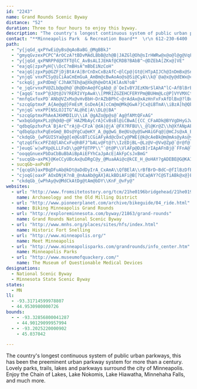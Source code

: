 ```yaml
---
id: "2243"
name: Grand Rounds Scenic Byway
distance: "52"
duration: Three to four hours to enjoy this byway.
description: "The country's longest continuous system of public urban parkways, this has been the preeminent urban parkway system for more than a century. Lovely parks, trails, lakes and parkways surround the city of Minneapolis.  Enjoy the Chain of Lakes, Lake Nokomis, Lake Hiawatha, Minnehaha Falls, and much more. "
contact: "**Minneapolis Park  & Recreation Board**  \r\n 612-230-6400  \r\n\r\n"
path:
  - "y{jqGd_qxPYwEi@yBs@qAoBaBG_@MgBBkJ"
  - "gmyqGvzexPCPC^ArOCzA?tBDvMAdLBbB@zh@B|JAZGl@Oh@sIrHWRw@x@o@l@g@VqFvA_Af@YFQ?EAEAe@g@IGCAKGE?I?I?GAM@u@h@d@lAHv@rAzId@dDhAjIL|@NjD?nDmDHC`DsCfMiFzK}AbDcCjFoAtAi@\\_@^]d@u@bBOp@Mt@Kv@Ep@ErBC`CIf_@AvFA|FAxFA|FE|F@zE?dOCn\\BXBJN\\LTVPPJj@BJ?dQOfLCvJIl`@YhUIXAhJElIEVAdIBn@IdCq@f@KNAhBLVFh@PhAPdAV~@LrBJT?n@F`AC`@YPIXSPWP_@Le@PsAJg@f@gAFGFKXSZYh@WZI`@GhQ_AnCGvC@Z?hBRz@P|@VpBz@z@j@vAlAv@|@`AjBRh@Lf@z@zERfAZlAVr@d@~@n@|@LLnBbCLLVJ\\PZDXATC\\Q`@WfAi@|GqBn@YnBqAb@Ub@Ql@K~@Gv@?ZDZHxAh@zAv@VHJ@H?HANG\\Uh@g@LGNELAVBLBPFLHNRHHHTHV@`@IjB?P?HDXDNFRrAtAZ\\RXN\\J`@J^FpAN~ENlADPPf@JNT`@LJZRd@Pj@F`@A`@GTKx@c@v@c@\\QNC^G`@B\\Bf@Z^ZhA`Bd@d@d@PL@n@?ZGlA[l@Mj@BTFf@^TV\\fA`@r@r@h@n@TdC\\bAHlA@`@E`CTvA?t@G~AYhA_@j@YvA}@`E}CnCkB`@Sv@a@XIz@E^?VB`AJxATfGrAPD`@?XK~@k@|@s@XYh@s@Rc@V_Av@sFPcATm@LYV[RSVUVKNAd@Mh@E`AUfA]NCtBeAjC{Af@STGp@Cb@AN@|@Lr@XlBtANB|ApAlJzH|@RrDwAhB?bCPlCxBdA\\fE@r@j@Zr@x@nETr@l@z@lAh@`AAbBc@|AOhCExBXxC`AvAJbAMt@]r@u@n@yAt@qCzB_Dp@gBRy@JyAh@mIVsF?aBs@sFIyBN_BnAsC"
  - "y{jqGd_qxPNRPPd@XTFT@lC_AvBsALIJEHAf@CRDB?BAbB^~@DZEbA[ZKx@]VE"
  - "eajqG|zpxPyH{\\OcC?mBHsA^mBbEiNzCoH"
  - "eajqG|zpxPp@GZFjDjBtArA|BrCnDxCxBzAfC~@lCp@|Gt@|HTpAIJCh@InDmBx@Sn@C|A^j@T`@\\t@b@vBr@dCVr@Cx@MXYx@gBT_CD_JGiD]}F?_CHy@ZaBzBsEt@sCFm@VgGd@e@XKLA"
  - "ynjqG`vnxPCSy@iCiAaCmEmGuA_AmBm@cBwAoAo@s@Si@CyA\\k@`@a@x@y@dEWx@c@n@o@ZiBCsAY{A_A{DsCmEsD[Sw@Ky@V{BjB{GnHc@fAEvALfAf@t@t@VjDKvFmBnAKxC?|AXrBp@xBd@h@Xn@f@r@~@h@vA?hAOl@OVIFMFi@@y@CQG}@\\u@`@qFjFk@t@SjAElAZvAvA`BlALp@EVKZ?HDPNV`@Jd@@pAEx@Az@Dj@Z~@p@l@|@RZ?bBm@RGPEPArCIv@Ar@GbCS"
  - "sckqGj_pxPdDm@`CJhAKTEh@a@Xk@h@eDtA}KlAsN?oB"
  - "e_jqGrvnxPV@ZLb@p@h@`@h@DnAe@fCgAb@_@`QeIvBYJEzKNrSlAhA^lC~AfBlBrBnDnCfGd@tA|A|HbA~C"
  - "{agqG`toxP^@J@t@JV?RERIVYpAwA\\[PMRIZGZEHCFERYPm@BUHm@Lc@P]VYVMXCt@N"
  - "mnfqGxfoxPD`ANb@VZxMx@vHvBbH~DrAZbBPhC~@rAdAx@xAzHnFxFxAfDlBx@?lBu@pBiBv@{@xAqC|DgK~@iIh@mM?cDi@aH?o@Iy@y@oEgE{Ku@wA"
  - "szcqGptmxP_A{Ae@g@}FmEsM_GsDeA{A]cCm@m@Mk@GwA?}Cx@iBTmA\\iBzA]h@Qb@S`@Sl@yBhEw@xB}@rDi@fDe@pDi@tFIpBCzFVlFOr@sBGI@E@IDGFGFEJABADCPCp@ETADCFGFGByAn@{@XQZ"
  - "ynjqG`vnxPP[NSLOJITG^AL@hE|A\\DL@|BA"
  - "szcqGptmxPhAeAJKHMDILU\\iA`@gAZo@p@s@`Ag@fAMtQFxAG"
  - "wxbqGdgmxPLz@h@d@~@F`HAZMbAyCrA}CvBsBl@iCBwA[{CC_CFaADk@BYVgDHyGJwBH_NbAeG`@_E\\gBHsB?aAJ_AXw@l@k@hA[n@s@Xq@TeCMeC@g@ZcE?_@AWCYG]IYc@kAi@qAMUSUOKKAg@?IB]PM@M@SCWMMQQi@Ok@[sAQy@kC{HQS"
  - "qdbqGpzhxPcA`BjArC^rAj@~CFzA`@dA|@jA`@FX?RFBU\\_@l@Kr@Z\\h@XfANpAErAS`Ag@x@q@^}AXUPYd@OlATfC?rBKvAwBnJoBxGELIv@E`AE|BALBVh@dDLrBMfB_@xBEj@?^R`B@bBs@zF?rALbCB`@Ab@C`@ERCLENELOXSTgAp@}AtAcDpEeAx@g@RsAP"
  - "qdbqGpzhxPqEeGm@_BOs@YgCu@eKY_A_@g@wG_Be@Us@y@SwHAiGFq@|@mCJs@xA_Bl@mATyAKgD]yCkAgG]y@_B{Bu@wBo@gCiA{FW_BOeCImCByG_@aDo@yA_AyAg@YkByBaBmCo@gCe@mCWeFC_^WuOM{C"
  - "ckdqGb_{wPGUISYa@g@[e@GsBTiCGiAFyAd@cDxCy@PWE{@k@cAeBk@m@mAs@yAs@yBo@wGuC}@M_A?yBLmEl@qCJcDWyDAyADaNzA}Bp@iAx@mBzCiCbD_At@_ADi@Gi@e@Um@m@yCo@}@_Ai@cAWkHf@oAKo@O}DsBs@SuBQuFd@_GhAwAd@yB|@mIlFaE`A}@`AeAnBqGxOuAbDyAhC}FfJsA~AyD|Cm@r@}F~NyCfGwDxEmEzGaGdGuBtCMBsAxB[^KNCDaBhBMXcQ|OsDxEI^iA`Be@rAy@fDaEtW_@`D_AbKYpBcArDyBlFiArByBfCyClByAh@}B^cGFw@LsBjAq@L}@?eCm@}A@}@\\u@r@i@fAc@fB?~F_AlJ@fBf@`CHhBO`GN~B?fAMfDc@xAc@~@Yl@[z@Qr@MzAEhAEnBElBCx@SlAKf@Wx@S^]r@Ul@yAvEsA`ES^uAjBw@hBeBvAU^gCfHoBnBwHrKaAfDa@p@eA`@s@h@oBzCc@^uIrDs@j@[h@}@lDYj@yCvBo@fAmBzGSjAA~@D~@\\nATbBEfA_@xAcAdAo@NcBMs@Pu@f@sAlBOD"
  - "qtzqGfkcxPFZd@lAhCxFv@hBFJ^bALv@Ft@?\\IzEDjBL~@Lz@V~@Vv@Zp@`@r@f@`Af@jA`@l@nApCNh@@p@AdBBbDFbAhAzKtNFVF"
  - "}euqG`w|wPXp@LLLFxD\\p@Pf@TPP\\^`@t@P\\VlAFp@DzB]rIApAFnBj@`FFnA@lAGbBKpAOdAi@~BIp@Gt@ErA?h@@x@F~GK\\@^C~C?|@{Ae@]GcCAq@@i@DeACeE?}NAiJAmJCO?yI@iJ@_LGAr@QbGQdDMrAKn@wAvEa@x@c@v@i@n@k@f@iBtAoBzAgAdAaAdAy@lAm@dA}@fBk@jASn@o@|BU~@UdAWzBB~F@|FB|FA`GDh@Af@Eh@If@Wx@Wb@[`@]ZgAj@e@\\e@d@]d@]l@K\\G`@EZA^@lK@r@@^Ld@n@hA~AjDz@rCb@pBT`BHbA@tAG`Bo@|COpAIpAInBCvABjKFlCAr@Er@In@Ol@Wh@Wb@eDvCc@Ze@Re@Dq@CyA_@MAUFo@l@"
  - "ooqqGnuexPbDaCbBuBbAiBpAiEFYhCaJpAcE|AkFpCsJxBmG"
  - "sucqGb~axPK}@KeCCyUBcAx@uDRgC@y_@MuaAAi@c@kCE_H_@oHAY?gADEBE@G@KAIEUEEGCC?CAc@u@s@eAy@k@k@}@WeAEy@DeB?iAIk@_@sAYm@MKMMOOY]S]GQISM_@Ks@Ea@AGAk@?k@Ec@Ec@Kq@Ka@Ok@CMEMsCqK"
  - sucqGb~axPvBY
  - "{qcqGh}axPBqDFuAb@kDt@aDdDyIrA_CxAmA\\QfBElA\\rBfBrD~BdC~@fIlBzDfBhAr@rApAn@fA|BjFzAlBbBtAlAp@tD`Ap@b@t@fAvEtIh@nA`AbDj@dDPhD?vAIzDSdAGb@g@lAa@bBOxAKxDe@jBo@zA]j@}@|@s@h@u@VaAJqAM_@Qw@m@y@kAiAy@cLkE}@m@w@y@k@gAiC{HYk@gA_AqAm@}@m@sFqGwAuA[]a@[o@g@OK[Q]QIGSIqBiAyFkCcA{@s@eAy@sB[yDC{A"
  - "cjoqG|oaxP`AOxDNjK?nB_@nAaAb@gAX}ALkBDiAFi@B[?UCa@AY?C@STiABk@x@}EDiABo@@i@By@B{@J_AJw@TqATeANaDj@OPSj@wAnA{DrA_DrEgHpKuOpEiKTKr@{@j@yBb@y@bBgCzOiWjEmG~DaFjHyE~@w@rAmBrFcNn@}@`A}@"
  - "ckdqGb_{wPhAy@v@MdCkAtDg@tAm@bDY\\KnF_@vFy@"
websites:
  - url: "http://www.fromsitetostory.org/tcm/21he0196bridgehead/21he0196bridgehead.asp"
    name: Archaeology and the Old Milling District
  - url: "http://www.pioneerplanet.com/archive/bikeguide/04_ride.html"
    name: Biking Minneapolis Grand Rounds
  - url: "http://exploreminnesota.com/byway/21863/grand-rounds"
    name: Grand Rounds National Scenic Byway
  - url: "http://www.mnhs.org/places/sites/hfs/index.html"
    name: Historic Fort Snelling
  - url: "http://www.minneapolis.org/"
    name: Meet Minneapolis
  - url: "http://www.minneapolisparks.com/grandrounds/info_center.htm"
    name: Minneapolis Parks
  - url: "http://www.museumofquackery.com/"
    name: The Museum of Questionable Medical Devices
designations:
  - National Scenic Byway
  - Minnesota State Scenic Byway
states:
  - MN
ll:
  - -93.31714599978807
  - 44.9530980000726
bounds:
  - - -93.32856800041287
    - 44.90129099957994
  - - -93.2025220000902
    - 45.037042

---
```


The country's longest continuous system of public urban parkways, this has been the preeminent urban parkway system for more than a century. Lovely parks, trails, lakes and parkways surround the city of Minneapolis.  Enjoy the Chain of Lakes, Lake Nokomis, Lake Hiawatha, Minnehaha Falls, and much more.
